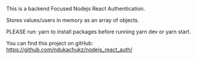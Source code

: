 This is a backend Focused Nodejs React Authentication.

Stores values/users in memory as an array of objects.

PLEASE run: yarn to install packages before running yarn dev or yarn start.

You can find this project on gitHub: https://github.com/ndukachukz/nodejs_react_auth/
